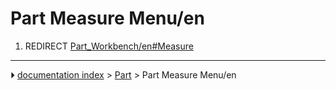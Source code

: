 # Part Measure Menu/en
1.  REDIRECT [Part_Workbench/en#Measure](Part_Workbench/en#Measure.md)



---
⏵ [documentation index](../README.md) > [Part](Part_Workbench.md) > Part Measure Menu/en

